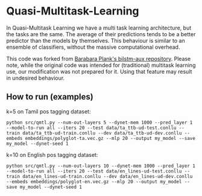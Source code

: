 # Quasi-Multitask-Learning

In Quasi-Multitask Learning we have a multi task learning architecture, but the tasks are the same.
The average of their predictions tends to be a better predictor than the models by themselves.
This behaviour is similar to an ensemble of classifiers, without the massive computational overhead.

This code was forked from [Barabara Plank's bilstm-aux repository](https://github.com/bplank/bilstm-aux).
Please note, while the original code was intended for (traditional) multitask learning use, 
our modification was not prepared for it. Using that feature may result in undesired behaviour.

## How to run (examples)

k=5 on Tamil pos tagging dataset:
```
python src/qmtl.py --num-out-layers 5 --dynet-mem 1000 --pred_layer 1 --model-to-run all --iters 20 --test data/ta_ttb-ud-test.conllu --train data/ta_ttb-ud-train.conllu --dev data/ta_ttb-ud-dev.conllu --embeds embeddings/polyglot-ta.vec.gz --mlp 20 --output my_model --save my_model --dynet-seed 1
```

k=10 on English pos tagging dataset:
```
python src/qmtl.py --num-out-layers 10 --dynet-mem 1000 --pred_layer 1 --model-to-run all --iters 20 --test data/en_lines-ud-test.conllu --train data/en_lines-ud-train.conllu --dev data/en_lines-ud-dev.conllu --embeds embeddings/polyglot-en.vec.gz --mlp 20 --output my_model --save my_model --dynet-seed 1
```
